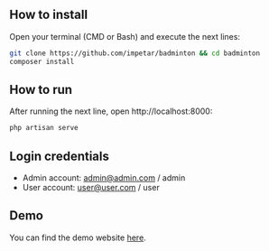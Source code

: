 ## How to install

Open your terminal (CMD or Bash) and execute the next lines:
```bash
git clone https://github.com/impetar/badminton && cd badminton
composer install
```

## How to run

After running the next line, open http://localhost:8000:
```bash
php artisan serve
```

## Login credentials

* Admin account: admin@admin.com / admin
* User account: user@user.com / user

## Demo
You can find the demo website [here](https://badminton.jvjetar.com).
